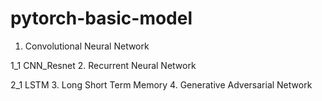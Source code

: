# pytorch-basic-model

1. Convolutional Neural Network

  1_1 CNN_Resnet
2. Recurrent Neural Network

  2_1 LSTM
3. Long Short Term Memory
4. Generative Adversarial Network
